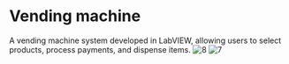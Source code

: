 # Vending machine
A vending machine system developed in LabVIEW, allowing users to select products, process payments, and dispense items.
![8](https://github.com/user-attachments/assets/2ee2e7a8-320b-4c3e-bcbf-a754c8fdd5ed)
![7](https://github.com/user-attachments/assets/7de861ed-25f0-42b9-816e-d4375ada7b99)

